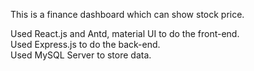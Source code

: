 This is a finance dashboard which can show stock price.  
  
Used React.js and Antd, material UI to do the front-end.  
Used Express.js to do the back-end.  
Used MySQL Server to store data.  
